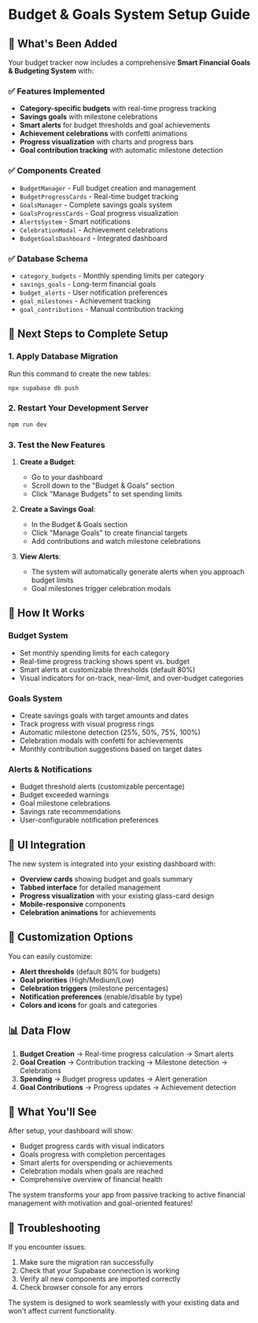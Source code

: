 # Budget & Goals System Setup Guide

## 🎉 What's Been Added

Your budget tracker now includes a comprehensive **Smart Financial Goals & Budgeting System** with:

### ✅ **Features Implemented**
- **Category-specific budgets** with real-time progress tracking
- **Savings goals** with milestone celebrations
- **Smart alerts** for budget thresholds and goal achievements
- **Achievement celebrations** with confetti animations
- **Progress visualization** with charts and progress bars
- **Goal contribution tracking** with automatic milestone detection

### ✅ **Components Created**
- `BudgetManager` - Full budget creation and management
- `BudgetProgressCards` - Real-time budget tracking
- `GoalsManager` - Complete savings goals system
- `GoalsProgressCards` - Goal progress visualization
- `AlertsSystem` - Smart notifications
- `CelebrationModal` - Achievement celebrations
- `BudgetGoalsDashboard` - Integrated dashboard

### ✅ **Database Schema**
- `category_budgets` - Monthly spending limits per category
- `savings_goals` - Long-term financial goals
- `budget_alerts` - User notification preferences
- `goal_milestones` - Achievement tracking
- `goal_contributions` - Manual contribution tracking

## 🚀 **Next Steps to Complete Setup**

### 1. **Apply Database Migration**
Run this command to create the new tables:
```bash
npx supabase db push
```

### 2. **Restart Your Development Server**
```bash
npm run dev
```

### 3. **Test the New Features**
1. **Create a Budget**: 
   - Go to your dashboard
   - Scroll down to the "Budget & Goals" section
   - Click "Manage Budgets" to set spending limits

2. **Create a Savings Goal**:
   - In the Budget & Goals section
   - Click "Manage Goals" to create financial targets
   - Add contributions and watch milestone celebrations

3. **View Alerts**:
   - The system will automatically generate alerts when you approach budget limits
   - Goal milestones trigger celebration modals

## 🎯 **How It Works**

### **Budget System**
- Set monthly spending limits for each category
- Real-time progress tracking shows spent vs. budget
- Smart alerts at customizable thresholds (default 80%)
- Visual indicators for on-track, near-limit, and over-budget categories

### **Goals System**
- Create savings goals with target amounts and dates
- Track progress with visual progress rings
- Automatic milestone detection (25%, 50%, 75%, 100%)
- Celebration modals with confetti for achievements
- Monthly contribution suggestions based on target dates

### **Alerts & Notifications**
- Budget threshold alerts (customizable percentage)
- Budget exceeded warnings
- Goal milestone celebrations
- Savings rate recommendations
- User-configurable notification preferences

## 🎨 **UI Integration**

The new system is integrated into your existing dashboard with:
- **Overview cards** showing budget and goals summary
- **Tabbed interface** for detailed management
- **Progress visualization** with your existing glass-card design
- **Mobile-responsive** components
- **Celebration animations** for achievements

## 🔧 **Customization Options**

You can easily customize:
- **Alert thresholds** (default 80% for budgets)
- **Goal priorities** (High/Medium/Low)
- **Celebration triggers** (milestone percentages)
- **Notification preferences** (enable/disable by type)
- **Colors and icons** for goals and categories

## 📊 **Data Flow**

1. **Budget Creation** → Real-time progress calculation → Smart alerts
2. **Goal Creation** → Contribution tracking → Milestone detection → Celebrations
3. **Spending** → Budget progress updates → Alert generation
4. **Goal Contributions** → Progress updates → Achievement detection

## 🎉 **What You'll See**

After setup, your dashboard will show:
- Budget progress cards with visual indicators
- Goals progress with completion percentages
- Smart alerts for overspending or achievements
- Celebration modals when goals are reached
- Comprehensive overview of financial health

The system transforms your app from passive tracking to active financial management with motivation and goal-oriented features!

## 🐛 **Troubleshooting**

If you encounter issues:
1. Make sure the migration ran successfully
2. Check that your Supabase connection is working
3. Verify all new components are imported correctly
4. Check browser console for any errors

The system is designed to work seamlessly with your existing data and won't affect current functionality.
